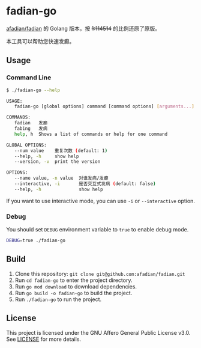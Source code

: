 # fadian-go

[afadian/fadian](https://github.com/afadian/fadian) 的 Golang 版本，按 ~~1:114514~~ 的比例还原了原版。

本工具可以帮助您快速发癫。

## Usage

### Command Line

```bash
$ ./fadian-go --help

USAGE:
   fadian-go [global options] command [command options] [arguments...]

COMMANDS:
   fadian   发癫
   fabing   发病
   help, h  Shows a list of commands or help for one command

GLOBAL OPTIONS:
   --num value    重复次数 (default: 1)
   --help, -h     show help
   --version, -v  print the version

OPTIONS:
   --name value, -n value  对谁发病/发癫
   --interactive, -i       是否交互式发病 (default: false)
   --help, -h              show help
```

If you want to use interactive mode, you can use `-i` or `--interactive` option.

### Debug

You should set `DEBUG` environment variable to `true` to enable debug mode.

```bash
DEBUG=true ./fadian-go
```

## Build

1. Clone this repository: `git clone git@github.com:afadian/fadian.git`
2. Run `cd fadian-go` to enter the project directory.
3. Run `go mod download` to download dependencies.
4. Run `go build -o fadian-go` to build the project.
5. Run `./fadian-go` to run the project.

## License

This project is licensed under the GNU Affero General Public License v3.0. See [LICENSE](LICENSE) for more details.
